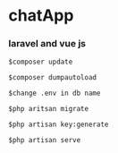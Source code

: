# chatApp

### laravel and vue js

```$composer update```

```$composer dumpautoload```

```$change .env in db name```

```$php aritsan migrate```

```$php artisan key:generate```

```$php artisan serve```

          
         
